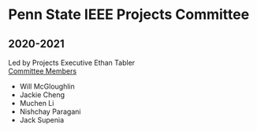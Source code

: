 # Penn State IEEE Projects Committee
## 2020-2021

Led by Projects Executive Ethan Tabler <br>
<ins>Committee Members</ins>
* Will McGloughlin
* Jackie Cheng
* Muchen Li
* Nishchay Paragani
* Jack Supenia
